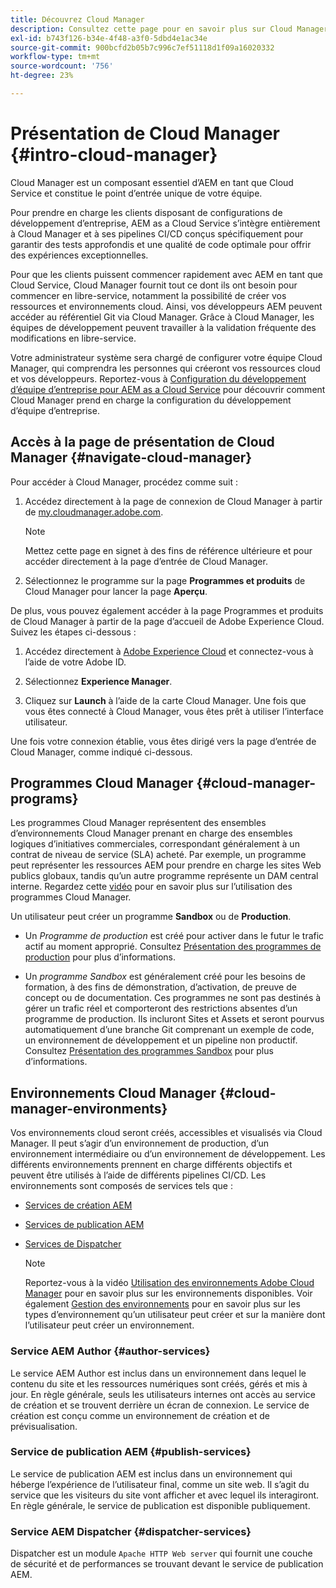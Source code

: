 ```yaml
---
title: Découvrez Cloud Manager
description: Consultez cette page pour en savoir plus sur Cloud Manager, les programmes Cloud Manager et les environnements.
exl-id: b743f126-b34e-4f48-a3f0-5dbd4e1ac34e
source-git-commit: 900bcfd2b05b7c996c7ef51118d1f09a16020332
workflow-type: tm+mt
source-wordcount: '756'
ht-degree: 23%

---
```


# Présentation de Cloud Manager {#intro-cloud-manager}

Cloud Manager est un composant essentiel d’AEM en tant que Cloud Service et constitue le point d’entrée unique de votre équipe.

Pour prendre en charge les clients disposant de configurations de développement d’entreprise, AEM as a Cloud Service s’intègre entièrement à Cloud Manager et à ses pipelines CI/CD conçus spécifiquement pour garantir des tests approfondis et une qualité de code optimale pour offrir des expériences exceptionnelles.

Pour que les clients puissent commencer rapidement avec AEM en tant que Cloud Service, Cloud Manager fournit tout ce dont ils ont besoin pour commencer en libre-service, notamment la possibilité de créer vos ressources et environnements cloud. Ainsi, vos développeurs AEM peuvent accéder au référentiel Git via Cloud Manager. Grâce à Cloud Manager, les équipes de développement peuvent travailler à la validation fréquente des modifications en libre-service.

Votre administrateur système sera chargé de configurer votre équipe Cloud Manager, qui comprendra les personnes qui créeront vos ressources cloud et vos développeurs. Reportez-vous à [Configuration du développement d’équipe d’entreprise pour AEM as a Cloud Service](/help/implementing/cloud-manager/enterprise-team-dev-setup.md) pour découvrir comment Cloud Manager prend en charge la configuration du développement d’équipe d’entreprise.

## Accès à la page de présentation de Cloud Manager {#navigate-cloud-manager}

Pour accéder à Cloud Manager, procédez comme suit :

1. Accédez directement à la page de connexion de Cloud Manager à partir de [my.cloudmanager.adobe.com](https://my.cloudmanager.adobe.com/).

   >[!NOTE]
   >Mettez cette page en signet à des fins de référence ultérieure et pour accéder directement à la page d’entrée de Cloud Manager.

1. Sélectionnez le programme sur la page **Programmes et produits** de Cloud Manager pour lancer la page **Aperçu**.

De plus, vous pouvez également accéder à la page Programmes et produits de Cloud Manager à partir de la page d’accueil de Adobe Experience Cloud. Suivez les étapes ci-dessous :

1. Accédez directement à [Adobe Experience Cloud](https://experience.adobe.com/#/@foundationinternal/home) et connectez-vous à l’aide de votre Adobe ID.

1. Sélectionnez **Experience Manager**.

1. Cliquez sur **Launch** à l’aide de la carte Cloud Manager. Une fois que vous êtes connecté à Cloud Manager, vous êtes prêt à utiliser l’interface utilisateur.

Une fois votre connexion établie, vous êtes dirigé vers la page d’entrée de Cloud Manager, comme indiqué ci-dessous.

## Programmes Cloud Manager {#cloud-manager-programs}

Les programmes Cloud Manager représentent des ensembles d’environnements Cloud Manager prenant en charge des ensembles logiques d’initiatives commerciales, correspondant généralement à un contrat de niveau de service (SLA) acheté. Par exemple, un programme peut représenter les ressources AEM pour prendre en charge les sites Web publics globaux, tandis qu’un autre programme représente un DAM central interne. Regardez cette [vidéo](https://experienceleague.adobe.com/docs/experience-manager-learn/cloud-service/cloud-manager/programs.html?lang=en) pour en savoir plus sur l’utilisation des programmes Cloud Manager.

Un utilisateur peut créer un programme **Sandbox** ou de **Production**.

* Un *Programme de production* est créé pour activer dans le futur le trafic actif au moment approprié.
Consultez [Présentation des programmes de production](https://experienceleague.adobe.com/docs/experience-manager-cloud-service/implementing/using-cloud-manager/production-programs/introduction-production-programs.html?lang=en) pour plus d’informations.

* Un *programme Sandbox* est généralement créé pour les besoins de formation, à des fins de démonstration, d’activation, de preuve de concept ou de documentation. Ces programmes ne sont pas destinés à gérer un trafic réel et comporteront des restrictions absentes d’un programme de production. Ils incluront Sites et Assets et seront pourvus automatiquement d’une branche Git comprenant un exemple de code, un environnement de développement et un pipeline non productif.
Consultez [Présentation des programmes Sandbox](https://experienceleague.adobe.com/docs/experience-manager-cloud-service/implementing/using-cloud-manager/sandbox-programs/introduction-sandbox-programs.html?lang=en) pour plus d’informations.

## Environnements Cloud Manager {#cloud-manager-environments}

Vos environnements cloud seront créés, accessibles et visualisés via Cloud Manager. Il peut s’agir d’un environnement de production, d’un environnement intermédiaire ou d’un environnement de développement. Les différents environnements prennent en charge différents objectifs et peuvent être utilisés à l’aide de différents pipelines CI/CD. Les environnements sont composés de services tels que :

* [Services de création AEM](#author-services)
* [Services de publication AEM](#publish-services)
* [Services de Dispatcher](#dispatcher-services)

   >[!NOTE]
   > Reportez-vous à la vidéo [Utilisation des environnements Adobe Cloud Manager](https://experienceleague.adobe.com/docs/experience-manager-learn/cloud-service/cloud-manager/environments.html?lang=fr#cloud-manager) pour en savoir plus sur les environnements disponibles. Voir également [Gestion des environnements](https://experienceleague.adobe.com/docs/experience-manager-cloud-service/implementing/using-cloud-manager/manage-environments.html?lang=en) pour en savoir plus sur les types d’environnement qu’un utilisateur peut créer et sur la manière dont l’utilisateur peut créer un environnement.

### Service AEM Author {#author-services}

Le service AEM Author est inclus dans un environnement dans lequel le contenu du site et les ressources numériques sont créés, gérés et mis à jour. En règle générale, seuls les utilisateurs internes ont accès au service de création et se trouvent derrière un écran de connexion. Le service de création est conçu comme un environnement de création et de prévisualisation.

### Service de publication AEM {#publish-services}

Le service de publication AEM est inclus dans un environnement qui héberge l’expérience de l’utilisateur final, comme un site web. Il s’agit du service que les visiteurs du site vont afficher et avec lequel ils interagiront. En règle générale, le service de publication est disponible publiquement.

### Service AEM Dispatcher {#dispatcher-services}

Dispatcher est un module `Apache HTTP Web server` qui fournit une couche de sécurité et de performances se trouvant devant le service de publication AEM.
